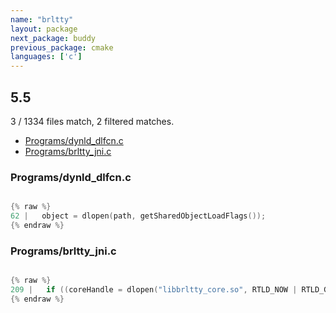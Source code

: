 ```yaml
---
name: "brltty"
layout: package
next_package: buddy
previous_package: cmake
languages: ['c']
---
```

## 5.5
3 / 1334 files match, 2 filtered matches.

 - [Programs/dynld_dlfcn.c](#programsdynld_dlfcnc)
 - [Programs/brltty_jni.c](#programsbrltty_jnic)

### Programs/dynld_dlfcn.c

```c

{% raw %}
62 |   object = dlopen(path, getSharedObjectLoadFlags());
{% endraw %}

```
### Programs/brltty_jni.c

```c

{% raw %}
209 |   if ((coreHandle = dlopen("libbrltty_core.so", RTLD_NOW | RTLD_GLOBAL))) {
{% endraw %}

```